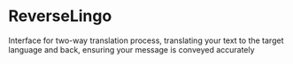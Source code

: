 # ReverseLingo
Interface for two-way translation process, translating your text to the target language and back, ensuring your message is conveyed accurately
